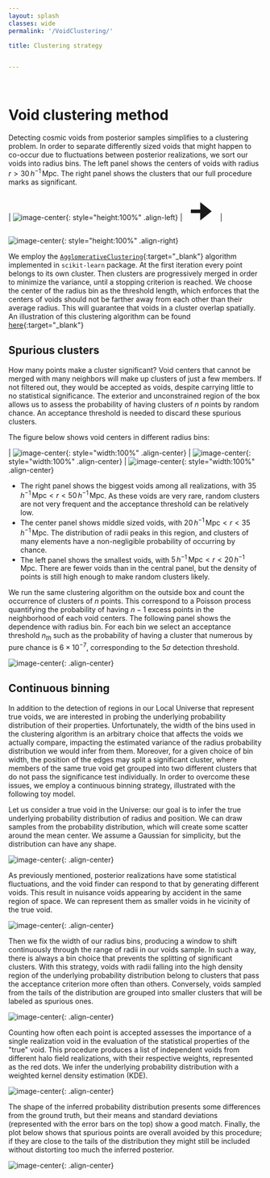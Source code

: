 ```yaml
---
layout: splash
classes: wide
permalink: '/VoidClustering/'

title: Clustering strategy


---
```


<br>

# Void clustering method

Detecting cosmic voids from posterior samples simplifies to a clustering problem. 
In order to separate differently sized voids that might happen to co-occur due to fluctuations between posterior realizations, we sort our voids into radius bins. The left panel shows the centers of voids with radius $r > 30 \, h^{-1} \, \text{Mpc}$. The right panel shows the clusters that our full procedure marks as significant. 


| ![image-center](../assets/images/centers_voids30_NoneMpch_fullBox.png){: style="height:100%" .align-left} |<span style="font-size: 50px"> 🠊 </span> | ![image-center](../assets/images/clusters_voids30_NoneMpch_fullBox.png){: style="height:100%" .align-right}



We employ the [```AgglomerativeClustering```](https://scikit-learn.org/dev/modules/generated/sklearn.cluster.AgglomerativeClustering.html){:target="_blank"} algorithm implemented in ```scikit-learn``` package. At the first iteration every point belongs to its own cluster. Then clusters are progressively merged in order to minimize the variance, until a stopping criterion is reached. 
We choose the center of the radius bin as the threshold length, which enforces that the centers of voids should not be farther away from each other than their average radius. This will guarantee that voids in a cluster overlap spatially. An illustration of this clustering algorithm can be found [here](https://cdn-images-1.medium.com/v2/resize:fit:640/1*ET8kCcPpr893vNZFs8j4xg.gif){:target="_blank"}


## Spurious clusters

How many points make a cluster significant? Void centers that cannot be merged with many neighbors will make up clusters of just a few members. If not filtered out, they would be accepted as voids, despite carrying little to no statistical significance. The exterior and unconstrained region of the box allows us to assess the probability of having clusters of $n$ points by random chance. An acceptance threshold is needed to discard
these spurious clusters.

The figure below shows void centers in different radius bins:

| ![image-center](../assets/clustering/centers_voids5_20Mpch_fullBox.png){: style="width:100%" .align-center}  |  ![image-center](../assets/clustering/centers_voids20_35Mpch_fullBox.png){: style="width:100%" .align-center}  |  ![image-center](../assets/clustering/centers_voids35_50Mpch_fullBox.png){: style="width:100%" .align-center}


* The right panel shows the biggest voids among all realizations, with $35 \, h^{-1} \, \text{Mpc} < r < 50 \, h^{-1} \, \text{Mpc}$. As these voids are very rare, random clusters are not very frequent and the acceptance threshold can be relatively low.
* The center panel shows middle sized voids, with $20 \, h^{-1} \, \text{Mpc} < r < 35 \, h^{-1} \, \text{Mpc}$. The distribution of radii peaks in this region, and clusters of many elements have a non-negligible probability of occurring by chance.
* The left panel shows the smallest voids, with $5 \, h^{-1} \, \text{Mpc} < r < 20 \, h^{-1} \, \text{Mpc}$. There are fewer voids than in the central panel, but the density of points is still high enough to make random clusters likely.

We run the same clustering algorithm on the outside box and count the occurrence of clusters of $n$ points. This correspond to a Poisson process quantifying the probability of having $n - 1$ excess points in the neighborhood of each void centers. The following panel shows the dependence with radius bin. For each bin we select an acceptance threshold $n_{th}$ such as the probability of having a cluster that numerous by pure chance is $6 \times 10^{-7}$, corresponding to the $5\sigma$ detection threshold.


![image-center](../assets/clustering/Poisson_clusters.png){: .align-center}



## Continuous binning


In addition to the detection of regions in our Local Universe that represent true voids, we are interested in probing the underlying probability distribution of their properties. Unfortunately, the width of the bins used in the clustering algorithm is an arbitrary choice that affects the voids we actually compare, impacting the estimated variance of the radius probability distribution we would infer from them. Moreover, for a given choice of bin width, the position of the edges may split a significant cluster, where members of the same true void get grouped into two different clusters that do not pass the significance test individually.
In order to overcome these issues, we employ a continuous binning strategy, illustrated with the following toy model.

Let us consider a true void in the Universe: our goal is to infer the true underlying probability distribution of radius and position. We can draw samples from the probability distribution, which will create some scatter around the mean center. We assume a Gaussian for simplicity, but the distribution can have any shape.

![image-center](../assets/moving_bins/true_void.png){: .align-center}

As previously mentioned, posterior realizations have some statistical fluctuations, and the void finder can respond to that by generating different voids. This result in nuisance voids appearing by accident in the same region of space. We can represent them as smaller voids in he vicinity of the true void.

![image-center](../assets/moving_bins/true_void_with_extra_points.png){: .align-center}

Then we fix the width of our radius bins, producing a window to shift continuously through the range of radii in our voids sample.
In such a way, there is always a bin choice that prevents the splitting of significant clusters.
With this strategy, voids with radii falling into the high density region of the underlying probability distribution belong to clusters that pass the acceptance criterion more often than others.
Conversely, voids sampled from the tails of the distribution are grouped into smaller clusters that will be labeled as spurious ones.


![image-center](../assets/moving_bins/moving_bins.gif){: .align-center}

Counting how often each point is accepted assesses the importance of a single realization void in the evaluation of the statistical properties of the "true" void.
This procedure produces a list of independent voids from different halo field realizations, with their respective weights, represented as the red dots. We infer the underlying probability distribution with a weighted kernel density estimation (KDE). 


![image-center](../assets/moving_bins/KDE_all_points.png){: .align-center}


The shape of the inferred probability distribution presents some differences from the ground truth, but their means and standard deviations (represented with the error bars on the top) show a good match. Finally, the plot below shows that spurious points are overall avoided by this procedure; if they are close to the tails of the distribution they might still be included without distorting too much the inferred posterior.


![image-center](../assets/moving_bins/KDE_true_void.png){: .align-center}

